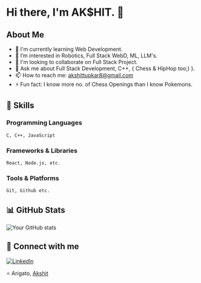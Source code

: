 # Hi there, I'm AK$HIT. 👋

## About Me
- 🌱 I'm currently learning Web Development.
- 👯 I’m interested in Robotics, Full Stack WebD, ML, LLM's.
- 🤝 I'm looking to collaborate on Full Stack Project.
- 💬 Ask me about Full Stack Development, C++, { Chess & HipHop too;) }.
- 📫 How to reach me: akshittupkar8@gmail.com
- ⚡ Fun fact: I know more no. of Chess Openings than I know Pokemons.

## 🚀 Skills
### Programming Languages
```
C, C++, JavaScript
```

### Frameworks & Libraries
```
React, Node.js, etc.
```

### Tools & Platforms
```
Git, Github etc.
```

## 📊 GitHub Stats
![Your GitHub stats](https://github-readme-stats.vercel.app/api?username=hangingpawn64&show_icons=true&theme=radical)

## 🔗 Connect with me
[![LinkedIn](https://img.shields.io/badge/LinkedIn-0077B5?style=for-the-badge&logo=linkedin&logoColor=white)]([Your-LinkedIn-URL](https://www.linkedin.com/in/akshittupkar64/))

⭐️ Arigato, [Akshit](https://github.com/hangingpawn64)
